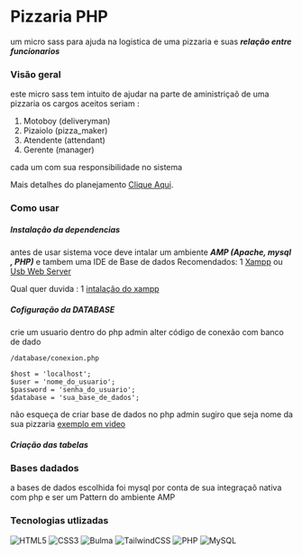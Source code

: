 # Pizzaria PHP

um micro sass para ajuda na logistica de uma pizzaria e suas ***relação entre funcionarios***

### Visão geral 
 este micro sass tem intuito de ajudar na parte de aministriçaõ de uma pizzaria os cargos aceitos seriam :
1. Motoboy (deliveryman)
2. Pizaiolo (pizza_maker)
3. Atendente (attendant)
4. Gerente (manager) 

cada um com sua responsibilidade no sistema 

Mais detalhes do planejamento [Clique Aqui](https://www.figma.com/file/8shsnOLbKYsNRN4HKi9kU8/PIZZARIA-PHP?type=whiteboard&node-id=2%3A488&t=1CLHq2ne1U7rJZPp-1).

### Como usar
##### Instalaçâo da dependencias 
 antes de usar sistema voce deve intalar um ambiente ***AMP (Apache, mysql , PHP)*** e tambem uma IDE de Base de dados
Recomendados:
1 [Xampp](https://www.apachefriends.org/pt_br/index.html) ou [Usb Web Server](https://usbwebserver.yura.mk.ua/)

Qual quer duvida :
1 [intalação do xampp](https://www.youtube.com/watch?v=v1FLAWzU-_s)

##### Cofiguração da DATABASE
crie um usuario dentro do php admin 
alter código de conexão com banco de dado 
    
    /database/conexion.php

    $host = 'localhost';
    $user = 'nome_do_usuario';
    $password = 'senha_do_usuario';
    $database = 'sua_base_de_dados';

não esqueça de criar base de dados no php admin sugiro que seja nome da sua pizzaria
[exemplo em video](https://www.youtube.com/watch?v=kvE4bt1X7Sc)

##### Criação das tabelas 
    

### Bases dadados
a bases de dados escolhida foi mysql por conta de sua integraçaõ nativa com php e ser um Pattern do ambiente AMP



### Tecnologias utlizadas 
![HTML5](https://img.shields.io/badge/html5-%23E34F26.svg?style=for-the-badge&logo=html5&logoColor=white)
![CSS3](https://img.shields.io/badge/css3-%231572B6.svg?style=for-the-badge&logo=css3&logoColor=white)
![Bulma](https://img.shields.io/badge/bulma-00D0B1?style=for-the-badge&logo=bulma&logoColor=white)
![TailwindCSS](https://img.shields.io/badge/tailwindcss-%2338B2AC.svg?style=for-the-badge&logo=tailwind-css&logoColor=white)
![PHP](https://img.shields.io/badge/php-%23777BB4.svg?style=for-the-badge&logo=php&logoColor=white)
![MySQL](https://img.shields.io/badge/mysql-4479A1.svg?style=for-the-badge&logo=mysql&logoColor=white)